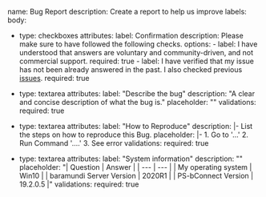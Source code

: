 name: Bug Report
description: Create a report to help us improve
labels:
body:    
- type: checkboxes
  attributes:
    label: Confirmation
    description: Please make sure to have followed the following checks.
    options:
      - label: I have understood that answers are voluntary and community-driven, and not commercial support.
        required: true
      - label: I have verified that my issue has not been already answered in the past. I also checked previous [issues](https://github.com/baramundisoftware/PS-bConnect/issues).
        required: true

- type: textarea
  attributes:
    label: "Describe the bug"
    description: "A clear and concise description of what the bug is."
    placeholder: ""
  validations:
    required: true
    
- type: textarea
  attributes:
    label: "How to Reproduce"
    description: |-
      List the steps on how to reproduce this Bug.
    placeholder: |-
      1. Go to '...'
      2. Run Command '....'
      3. See error
  validations:
    required: true

- type: textarea
  attributes:
    label: "System information"
    description: ""
    placeholder: "| Question | Answer |
| --- | --- |
| My operating system | Win10 |
| baramundi Server Version | 2020R1 |
| PS-bConnect Version | 19.2.0.5 |"
  validations:
    required: true
  
